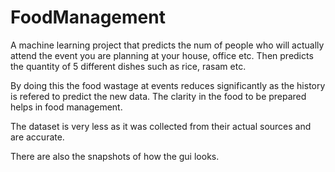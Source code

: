 # FoodManagement

A machine learning project that predicts the num of people who will actually attend the event you are planning at your house, office etc. Then predicts the quantity of 5 different dishes such as rice, rasam etc. 

By doing this the food wastage at events reduces significantly as the history is refered to predict the new data. The clarity in the food to be prepared helps in food management.

The dataset is very less as it was collected from their actual sources and are accurate. 

There are also the snapshots of how the gui looks.
